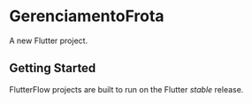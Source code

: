 # GerenciamentoFrota

A new Flutter project.

## Getting Started

FlutterFlow projects are built to run on the Flutter _stable_ release.
